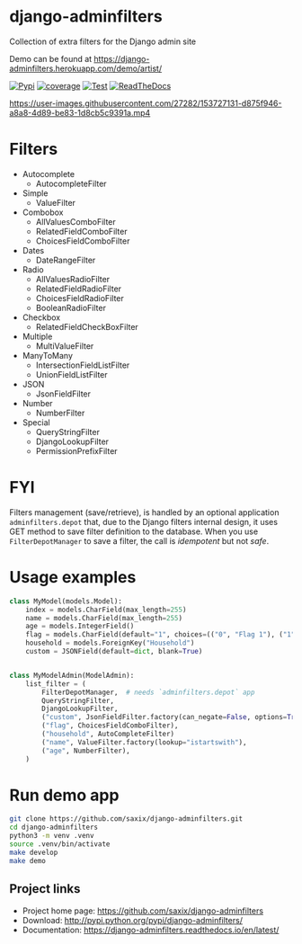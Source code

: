 django-adminfilters
===================

Collection of extra filters for the Django admin site

Demo can be found at https://django-adminfilters.herokuapp.com/demo/artist/

[![Pypi](https://badge.fury.io/py/django-adminfilters.svg)](https://badge.fury.io/py/django-adminfilters)
[![coverage](https://codecov.io/github/saxix/django-adminfilters/coverage.svg?branch=develop)](https://codecov.io/github/saxix/django-adminfilters?branch=develop)
[![Test](https://github.com/saxix/django-adminfilters/actions/workflows/test.yml/badge.svg)](https://github.com/saxix/django-adminfilters/actions/workflows/test.yml)
[![ReadTheDocs](https://readthedocs.org/projects/django-adminfilters/badge/?version=latest)](https://django-adminfilters.readthedocs.io/en/latest/)


https://user-images.githubusercontent.com/27282/153727131-d875f946-a8a8-4d89-be83-1d8cb5c9391a.mp4


Filters
=======

* Autocomplete
  * AutocompleteFilter
* Simple
  * ValueFilter
* Combobox
  * AllValuesComboFilter
  * RelatedFieldComboFilter
  * ChoicesFieldComboFilter
* Dates
  * DateRangeFilter
* Radio
  * AllValuesRadioFilter
  * RelatedFieldRadioFilter
  * ChoicesFieldRadioFilter
  * BooleanRadioFilter
* Checkbox
  * RelatedFieldCheckBoxFilter
* Multiple
  * MultiValueFilter
* ManyToMany
  * IntersectionFieldListFilter
  * UnionFieldListFilter
* JSON
  * JsonFieldFilter
* Number
  * NumberFilter
* Special
  * QueryStringFilter
  * DjangoLookupFilter
  * PermissionPrefixFilter

FYI
====

Filters management (save/retrieve), is handled by an optional application `adminfilters.depot` that,
due to the Django filters internal design, it uses GET method to save filter definition to the database.
When you use `FilterDepotManager` to save a filter, the call is *idempotent* but not *safe*.


Usage examples
==============

```python
class MyModel(models.Model):
    index = models.CharField(max_length=255)
    name = models.CharField(max_length=255)
    age = models.IntegerField()
    flag = models.CharField(default="1", choices=(("0", "Flag 1"), ("1", "Flag 2"))
    household = models.ForeignKey("Household")
    custom = JSONField(default=dict, blank=True)


class MyModelAdmin(ModelAdmin):
    list_filter = (
        FilterDepotManager,  # needs `adminfilters.depot` app
        QueryStringFilter,
        DjangoLookupFilter,
        ("custom", JsonFieldFilter.factory(can_negate=False, options=True)),
        ("flag", ChoicesFieldComboFilter),
        ("household", AutoCompleteFilter)
        ("name", ValueFilter.factory(lookup="istartswith"),
        ("age", NumberFilter),
    )
```


Run demo app
============

```sh
git clone https://github.com/saxix/django-adminfilters.git
cd django-adminfilters
python3 -m venv .venv
source .venv/bin/activate
make develop
make demo
```

Project links
-------------

* Project home page: https://github.com/saxix/django-adminfilters
* Download: http://pypi.python.org/pypi/django-adminfilters/
* Documentation: https://django-adminfilters.readthedocs.io/en/latest/
